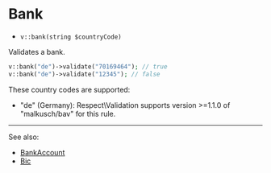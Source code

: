# Bank

- `v::bank(string $countryCode)`

Validates a bank.

```php
v::bank("de")->validate("70169464"); // true
v::bank("de")->validate("12345"); // false
```

These country codes are supported:

 * "de" (Germany): Respect\Validation supports version >=1.1.0 of "malkusch/bav" for this rule.

***
See also:

  * [BankAccount](BankAccount.md)
  * [Bic](Bic.md)

